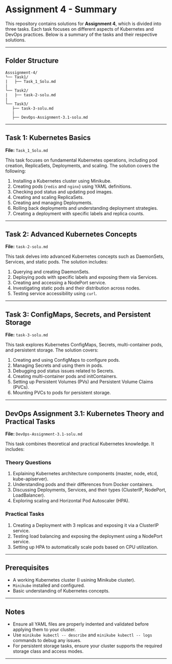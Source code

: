 # Assignment 4 - Summary

This repository contains solutions for **Assignment 4**, which is divided into three tasks. Each task focuses on different aspects of Kubernetes and DevOps practices. Below is a summary of the tasks and their respective solutions.

---

## Folder Structure

```structure
Asssignment-4/
└── Task1/
|   ├── Task_1_Solu.md
|
└── Task2/
|   ├── task-2-solu.md
|
└── Task3/
   ├── task-3-solu.md
   |
   ├── DevOps-Assignment-3.1-solu.md
```

---

## Task 1: Kubernetes Basics

**File:** `Task_1_Solu.md`

This task focuses on fundamental Kubernetes operations, including pod creation, ReplicaSets, Deployments, and scaling. The solution covers the following:

1. Installing a Kubernetes cluster using Minikube.
2. Creating pods (`redis` and `nginx`) using YAML definitions.
3. Checking pod status and updating pod images.
4. Creating and scaling ReplicaSets.
5. Creating and managing Deployments.
6. Rolling back deployments and understanding deployment strategies.
7. Creating a deployment with specific labels and replica counts.

---

## Task 2: Advanced Kubernetes Concepts

**File:** `task-2-solu.md`

This task delves into advanced Kubernetes concepts such as DaemonSets, Services, and static pods. The solution includes:

1. Querying and creating DaemonSets.
2. Deploying pods with specific labels and exposing them via Services.
3. Creating and accessing a NodePort service.
4. Investigating static pods and their distribution across nodes.
5. Testing service accessibility using `curl`.

---

## Task 3: ConfigMaps, Secrets, and Persistent Storage

**File:** `task-3-solu.md`

This task explores Kubernetes ConfigMaps, Secrets, multi-container pods, and persistent storage. The solution covers:

1. Creating and using ConfigMaps to configure pods.
2. Managing Secrets and using them in pods.
3. Debugging pod status issues related to Secrets.
4. Creating multi-container pods and initContainers.
5. Setting up Persistent Volumes (PVs) and Persistent Volume Claims (PVCs).
6. Mounting PVCs to pods for persistent storage.

---

## DevOps Assignment 3.1: Kubernetes Theory and Practical Tasks

**File:** `DevOps-Assignment-3.1-solu.md`

This task combines theoretical and practical Kubernetes knowledge. It includes:

### Theory Questions

1. Explaining Kubernetes architecture components (master, node, etcd, kube-apiserver).
2. Understanding pods and their differences from Docker containers.
3. Discussing Deployments, Services, and their types (ClusterIP, NodePort, LoadBalancer).
4. Exploring scaling and Horizontal Pod Autoscaler (HPA).

### Practical Tasks

1. Creating a Deployment with 3 replicas and exposing it via a ClusterIP service.
2. Testing load balancing and exposing the deployment using a NodePort service.
3. Setting up HPA to automatically scale pods based on CPU utilization.

---

## Prerequisites

- A working Kubernetes cluster (I usining Minikube cluster).
- `Minikube` installed and configured.
- Basic understanding of Kubernetes concepts.

---

## Notes

- Ensure all YAML files are properly indented and validated before applying them to your cluster.
- Use `minikube kubectl -- describe` and `minikube kubectl -- logs` commands to debug any issues.
- For persistent storage tasks, ensure your cluster supports the required storage class and access modes.

---
